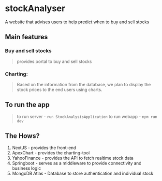 # stockAnalyser

A website that advises users to help predict when to buy and sell stocks

## Main features 

### Buy and sell stocks
> provides portal to buy and sell stocks

### Charting:
>Based on the information from the database, we plan to display the stock prices to the end users using charts.

## To run the app

> to run server - `run StockAnalysisApplication`
> to run webapp - `npm run dev` 

## The Hows?
1. NextJS - provides the front-end
2. ApexChart - provides the charting-tool
3. YahooFinance - provides the API to fetch realtime stock data
4. Springboot - serves as a middleware to provide connectivity and business logic
5. MongoDB Atlas - Database to store authentication and individual stock
